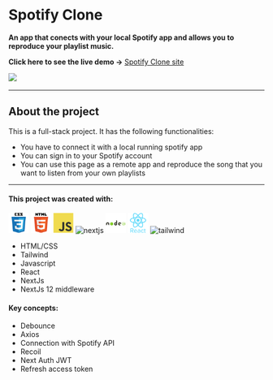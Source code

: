 # Spotify Clone

**An app that conects with your local Spotify app and allows you to reproduce your playlist music.**

**Click here to see the live demo &rarr;** [Spotify Clone site](http://spotify-clone-three-rho.vercel.app "Spotify Clone site")

![](https://i.imgur.com/HZy9XQJ.jpg)

---

## About the project

This is a full-stack project. It has the following functionalities:

- You have to connect it with a local running spotify app
- You can sign in to your Spotify account
- You can use this page as a remote app and reproduce the song that you want to listen from your own playlists

---

#### This project was created with:

<p align="left">  <img src="https://raw.githubusercontent.com/devicons/devicon/master/icons/css3/css3-original-wordmark.svg" alt="css3" width="40" height="40"/>       <img src="https://raw.githubusercontent.com/devicons/devicon/master/icons/html5/html5-original-wordmark.svg" alt="html5" width="40" height="40"/>  <img src="https://raw.githubusercontent.com/devicons/devicon/master/icons/javascript/javascript-original.svg" alt="javascript" width="40" height="40"/>   <img src="https://cdn.worldvectorlogo.com/logos/nextjs-2.svg" alt="nextjs" width="40" height="40"/>  <img src="https://raw.githubusercontent.com/devicons/devicon/master/icons/nodejs/nodejs-original-wordmark.svg" alt="nodejs" width="40" height="40"/>  <img src="https://raw.githubusercontent.com/devicons/devicon/master/icons/react/react-original-wordmark.svg" alt="react" width="40" height="40"/>   <img src="https://www.vectorlogo.zone/logos/tailwindcss/tailwindcss-icon.svg" alt="tailwind" width="40" height="40"/> </p>

- HTML/CSS
- Tailwind
- Javascript
- React
- NextJs
- NextJs 12 middleware

#### Key concepts:

- Debounce
- Axios
- Connection with Spotify API
- Recoil
- Next Auth JWT
- Refresh access token
